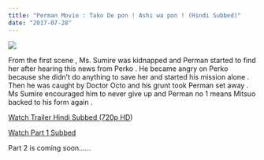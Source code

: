 ```yaml
---
title: "Perman Movie : Tako De pon ! Ashi wa pon ! (Hindi Subbed)"
date: "2017-07-28"
---
```


[![](https://2.bp.blogspot.com/-IiXMMo-rnQ8/WXtXWW5DcpI/AAAAAAAAAVc/VBIqIISp1QYRShOjfJmdQ9zg02Upp69XACLcBGAs/s1600/20170728205213.jpg)](https://2.bp.blogspot.com/-IiXMMo-rnQ8/WXtXWW5DcpI/AAAAAAAAAVc/VBIqIISp1QYRShOjfJmdQ9zg02Upp69XACLcBGAs/s1600/20170728205213.jpg)

From the first scene , Ms. Sumire was kidnapped and Perman started to find her after hearing this news from Perko . He became angry on Perko because she didn’t do anything to save her and started his mission alone . Then he was caught by Doctor Octo and his grunt took Perman set away . Ms Sumire encouraged him to never give up and Perman no 1 means Mitsuo backed to his form again .  

[Watch Trailer Hindi Subbed (720p HD](https://drive.google.com/file/d/0B3egz2vPfhTERl9oOENFUWZFN2M/view?usp=drivesdk))

[Watch Part 1 Subbed](https://drive.google.com/file/d/0B3egz2vPfhTEVUVkWEFoQWd0ZHc/view?usp=drivesdk)

Part 2 is coming soon……
